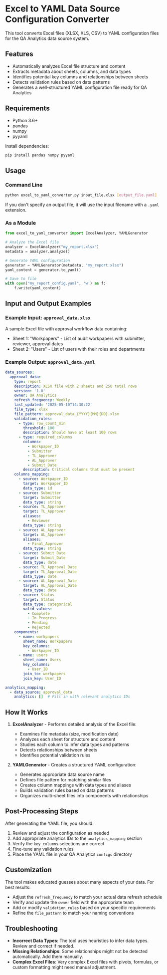 # Excel to YAML Data Source Configuration Converter

This tool converts Excel files (XLSX, XLS, CSV) to YAML configuration files for the QA Analytics data source system.

## Features

- Automatically analyzes Excel file structure and content
- Extracts metadata about sheets, columns, and data types
- Identifies potential key columns and relationships between sheets
- Detects validation rules based on data patterns
- Generates a well-structured YAML configuration file ready for QA Analytics

## Requirements

- Python 3.6+
- pandas
- numpy
- pyyaml

Install dependencies:
```bash
pip install pandas numpy pyyaml
```

## Usage

### Command Line

```bash
python excel_to_yaml_converter.py input_file.xlsx [output_file.yaml]
```

If you don't specify an output file, it will use the input filename with a `.yaml` extension.

### As a Module

```python
from excel_to_yaml_converter import ExcelAnalyzer, YAMLGenerator

# Analyze the Excel file
analyzer = ExcelAnalyzer("my_report.xlsx")
metadata = analyzer.analyze()

# Generate YAML configuration
generator = YAMLGenerator(metadata, "my_report.xlsx")
yaml_content = generator.to_yaml()

# Save to file
with open("my_report_config.yaml", 'w') as f:
    f.write(yaml_content)
```

## Input and Output Examples

### Example Input: `approval_data.xlsx`

A sample Excel file with approval workflow data containing:
- Sheet 1: "Workpapers" - List of audit workpapers with submitter, reviewer, approval dates
- Sheet 2: "Users" - List of users with their roles and departments

### Example Output: `approval_data.yaml`

```yaml
data_sources:
  approval_data:
    type: report
    description: XLSX file with 2 sheets and 250 total rows
    version: '1.0'
    owner: QA Analytics
    refresh_frequency: Weekly
    last_updated: '2025-05-10T14:30:22'
    file_type: xlsx
    file_pattern: approval_data_{YYYY}{MM}{DD}.xlsx
    validation_rules:
      - type: row_count_min
        threshold: 100
        description: Should have at least 100 rows
      - type: required_columns
        columns:
          - Workpaper_ID
          - Submitter
          - TL_Approver
          - AL_Approver
          - Submit_Date
        description: Critical columns that must be present
    columns_mapping:
      - source: Workpaper_ID
        target: Workpaper_ID
        data_type: id
      - source: Submitter
        target: Submitter
        data_type: string
      - source: TL_Approver
        target: TL_Approver
        aliases:
          - Reviewer
        data_type: string
      - source: AL_Approver
        target: AL_Approver
        aliases:
          - Final_Approver
        data_type: string
      - source: Submit_Date
        target: Submit_Date
        data_type: date
      - source: TL_Approval_Date
        target: TL_Approval_Date
        data_type: date
      - source: AL_Approval_Date
        target: AL_Approval_Date
        data_type: date
      - source: Status
        target: Status
        data_type: categorical
        valid_values:
          - Complete
          - In Progress
          - Pending
          - Rejected
    components:
      - name: workpapers
        sheet_name: Workpapers
        key_columns:
          - Workpaper_ID
      - name: users
        sheet_name: Users
        key_columns:
          - User_ID
        join_to: workpapers
        join_key: User_ID

analytics_mapping:
  - data_source: approval_data
    analytics: []  # Fill in with relevant analytics IDs
```

## How It Works

1. **ExcelAnalyzer** - Performs detailed analysis of the Excel file:
   - Examines file metadata (size, modification date)
   - Analyzes each sheet for structure and content
   - Studies each column to infer data types and patterns
   - Detects relationships between sheets
   - Identifies potential validation rules

2. **YAMLGenerator** - Creates a structured YAML configuration:
   - Generates appropriate data source name
   - Defines file pattern for matching similar files
   - Creates column mappings with data types and aliases
   - Builds validation rules based on data patterns
   - Organizes multi-sheet files into components with relationships

## Post-Processing Steps

After generating the YAML file, you should:

1. Review and adjust the configuration as needed
2. Add appropriate analytics IDs to the `analytics_mapping` section
3. Verify the `key_columns` selections are correct
4. Fine-tune any validation rules
5. Place the YAML file in your QA Analytics `configs` directory

## Customization

The tool makes educated guesses about many aspects of your data. For best results:

- Adjust the `refresh_frequency` to match your actual data refresh schedule
- Verify and update the `owner` field with the appropriate team
- Add or modify `validation_rules` based on your specific requirements
- Refine the `file_pattern` to match your naming conventions

## Troubleshooting

- **Incorrect Data Types**: The tool uses heuristics to infer data types. Review and correct if needed.
- **Missing Relationships**: Some relationships might not be detected automatically. Add them manually.
- **Complex Excel Files**: Very complex Excel files with pivots, formulas, or custom formatting might need manual adjustment.
